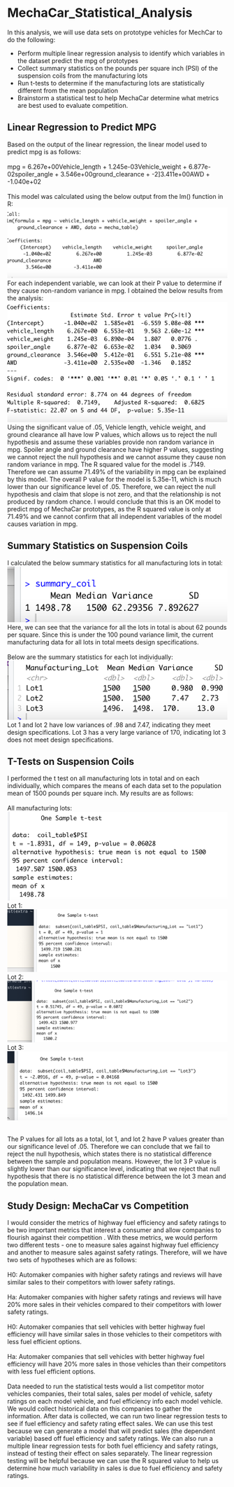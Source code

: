 # MechaCar_Statistical_Analysis

In this analysis, we will use data sets on prototype vehicles for MechCar to do the following:
- Perform multiple linear regression analysis to identify which variables in the dataset predict the mpg of prototypes 
- Collect summary statistics on the pounds per square inch (PSI) of the suspension coils from the manufacturing lots
- Run t-tests to determine if the manufacturing lots are statistically different from the mean population
- Brainstorm a statistical test to help MechaCar determine what metrics are best used to evaluate competition.

## Linear Regression to Predict MPG

Based on the output of the linear regression, the linear model used to predict mpg is as follows:
<br/>
<br/>
mpg = 6.267e+00Vehicle_length + 1.245e-03Vehicle_weight + 6.877e-02spoiler_angle + 3.546e+00ground_clearance + -2]3.411e+00AWD + -1.040e+02
<br/>
<br/>
This model was calculated using the below output from the lm() function in R:
<br/>
![Lin_Reg_Model](/Images/Lin_Reg_Model.png)
<br/>
For each independent variable, we can look at their P value to determine if they cause non-random variance in mpg.  I obtained the below results from the analysis:
![Indep_Var_Pval](/Images/Indep_Var_Pval.png)
<br/>
Using the significant value of .05, Vehicle length, vehicle weight, and ground clearance all have low P values, which allows us to reject the null hypothesis and assume these variables provide non random variance in mpg.  Spoiler angle and ground clearance have higher P values, suggesting we cannot reject the null hypothesis and we cannot assume they cause non random variance in mpg. The R squared value for the model is .7149.  Therefore we can assume 71.49% of the variability in mpg can be explained by this model.  The overall P value for the model is 5.35e-11, which is much lower than our significance level of .05.  Therefore, we can reject the null hypothesis and claim that slope is not zero, and that the relationship is not produced by random chance.  I would conclude that this is an OK model to predict mpg of MechaCar prototypes, as the R squared value is only at 71.49% and we cannot confirm that all independent variables of the model causes variation in mpg. 

## Summary Statistics on Suspension Coils

I calculated the below summary statistics for all manufacturing lots in total:
<br/>
![Summary_Stats_All](/Images/Summary_Stats_All.png)
<br/>
Here, we can see that the variance for all the lots in total is about 62 pounds per square.  Since this is under the 100 pound variance limit, the current manufacturing data for all lots in total meets design specifications.  
<br/>
Below are the summary statistics for each lot individually:
<br/>
![Summary_Stats_Lot](/Images/Summary_Stats_Lot.png)
<br/>
Lot 1 and lot 2 have low variances of .98 and 7.47, indicating they meet design specifications.  Lot 3 has a very large variance of 170, indicating lot 3 does not meet design specifications.

## T-Tests on Suspension Coils

I performed the t test on all manufacturing lots in total and on each individually, which compares the means of each data set to the population mean of 1500 pounds per square inch.  My results are as follows:
<br/>
<br/>
All manufacturing lots:
![Ttest_All](/Images/Ttest_All.png)
Lot 1:
![Ttest_Lot1](/Images/Ttest_Lot1.png)
Lot 2:
![Ttest_Lot2](/Images/Ttest_Lot2.png)
Lot 3:
![Ttest_Lot3](/Images/Ttest_Lot3.png)
<br/>
<br/>

The P values for all lots as a total, lot 1, and lot 2 have P values greater than our significance level of .05.  Therefore we can conclude that we fail to reject the null hypothesis, which states there is no statistical difference between the sample and population means.   However, the lot 3 P value is slightly lower than our significance level,  indicating that we reject that null hypothesis that there is no statistical difference between the lot 3 mean and the population mean. 

## Study Design: MechaCar vs Competition

I would consider the metrics of highway fuel efficiency and safety ratings to be two important metrics that interest a consumer and allow companies to flourish against their competition .
With these metrics, we would perform two different tests - one to measure sales against highway fuel efficiency and another to measure sales against safety ratings.  Therefore, will we have two sets of hypotheses which are as follows:
<br/>
<br/>
H0:  Automaker companies with higher safety ratings and reviews will have similar sales to their competitors with lower safety ratings.
<br/>
<br/>
Ha: Automaker companies with higher safety ratings and reviews will have 20% more sales in their vehicles compared to their competitors with lower safety ratings.
<br/>
<br/>
H0: Automaker companies that sell vehicles with better highway fuel efficiency will have similar sales in those vehicles to their competitors with less fuel efficient options.
<br/>
<br/>
Ha:  Automaker companies that sell vehicles with better highway fuel efficiency will have 20% more sales in those vehicles than their competitors with less fuel efficient options.
<br/>
<br/>
Data needed to run the statistical tests would a list competitor motor vehicles companies, their total sales, sales per model of vehicle, safety ratings on each model vehicle, and fuel efficiency info each model vehicle. 
We would collect historical data on this companies to gather the information. After data is collected, we can run two linear regression tests to see if fuel efficiency and safety rating effect sales.  We can use this test because we can generate a model that will predict sales (the dependent variable)  based off fuel efficiency and safety ratings.  We can also run a multiple linear regression tests for both fuel efficiency and safety ratings, instead of testing their effect on sales separately.  The linear regression testing will be helpful because we can use the R squared value to help us determine how much variability in sales is due to fuel efficiency and safety ratings.  
